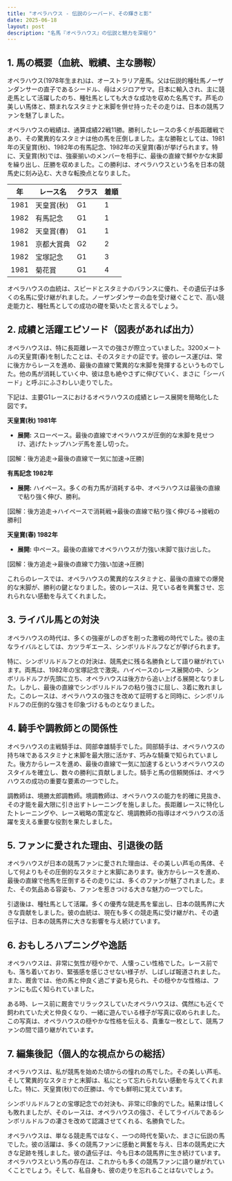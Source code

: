 ```yaml
---
title: "オペラハウス - 伝説のシーバード、その輝きと影"
date: 2025-06-18
layout: post
description: "名馬『オペラハウス』の伝説と魅力を深堀り"
---
```


## 1. 馬の概要（血統、戦績、主な勝鞍）

オペラハウス(1978年生まれ)は、オーストラリア産馬。父は伝説的種牡馬ノーザンダンサーの直子であるシードル、母はメジロアサマ。日本に輸入され、主に競走馬として活躍したのち、種牡馬としても大きな成功を収めた名馬です。芦毛の美しい馬体と、類まれなスタミナと末脚を併せ持ったその走りは、日本の競馬ファンを魅了しました。

オペラハウスの戦績は、通算成績22戦11勝。勝利したレースの多くが長距離戦であり、その驚異的なスタミナは他の馬を圧倒しました。主な勝鞍としては、1981年の天皇賞(秋)、1982年の有馬記念、1982年の天皇賞(春)が挙げられます。特に、天皇賞(秋)では、強豪揃いのメンバーを相手に、最後の直線で鮮やかな末脚を繰り出し、圧勝を収めました。この勝利は、オペラハウスという名を日本の競馬史に刻み込む、大きな転換点となりました。

| 年 | レース名              | クラス | 着順 |
|---|-----------------------|--------|-------|
| 1981 | 天皇賞(秋)            | G1    | 1     |
| 1982 | 有馬記念              | G1    | 1     |
| 1982 | 天皇賞(春)            | G1    | 1     |
| 1981 | 京都大賞典            | G2    | 2     |
| 1982 | 宝塚記念              | G1    | 3     |
| 1981 | 菊花賞              | G1    | 4     |


オペラハウスの血統は、スピードとスタミナのバランスに優れ、その遺伝子は多くの名馬に受け継がれました。ノーザンダンサーの血を受け継ぐことで、高い競走能力と、種牡馬としての成功の礎を築いたと言えるでしょう。


## 2. 成績と活躍エピソード（図表があれば出力）

オペラハウスは、特に長距離レースでの強さが際立っていました。3200メートルの天皇賞(春)を制したことは、そのスタミナの証です。彼のレース運びは、常に後方からレースを進め、最後の直線で驚異的な末脚を発揮するというものでした。他の馬が消耗していく中、彼は息も絶やさずに伸びていく、まさに「シーバード」と呼ぶにふさわしい走りでした。

下記は、主要G1レースにおけるオペラハウスの成績とレース展開を簡略化した図です。

**天皇賞(秋) 1981年**

* **展開:** スローペース。最後の直線でオペラハウスが圧倒的な末脚を見せつけ、逃げたトップハンデ馬を差し切った。

[図解：後方追走→最後の直線で一気に加速→圧勝]


**有馬記念 1982年**

* **展開:** ハイペース。多くの有力馬が消耗する中、オペラハウスは最後の直線で粘り強く伸び、勝利。

[図解：後方追走→ハイペースで消耗戦→最後の直線で粘り強く伸びる→接戦の勝利]


**天皇賞(春) 1982年**

* **展開:** 中ペース。最後の直線でオペラハウスが力強い末脚で抜け出した。

[図解：後方追走→最後の直線で力強い加速→圧勝]


これらのレースでは、オペラハウスの驚異的なスタミナと、最後の直線での爆発的な末脚が、勝利の鍵となりました。彼のレースは、見ている者を興奮させ、忘れられない感動を与えてくれました。


## 3. ライバル馬との対決

オペラハウスの時代は、多くの強豪がしのぎを削った激戦の時代でした。彼の主なライバルとしては、カツラギエース、シンボリルドルフなどが挙げられます。

特に、シンボリルドルフとの対決は、競馬史に残る名勝負として語り継がれています。両馬は、1982年の宝塚記念で激突。ハイペースのレース展開の中、シンボリルドルフが先頭に立ち、オペラハウスは後方から追い上げる展開となりました。しかし、最後の直線でシンボリルドルフの粘り強さに屈し、3着に敗れました。このレースは、オペラハウスの強さを改めて証明すると同時に、シンボリルドルフの圧倒的な強さを印象づけるものとなりました。


## 4. 騎手や調教師との関係性

オペラハウスの主戦騎手は、岡部幸雄騎手でした。岡部騎手は、オペラハウスの持ち味であるスタミナと末脚を最大限に活かす、巧みな騎乗で知られていました。後方からレースを進め、最後の直線で一気に加速するというオペラハウスのスタイルを確立し、数々の勝利に貢献しました。騎手と馬の信頼関係は、オペラハウスの成功の重要な要素の一つでした。

調教師は、境勝太郎調教師。境調教師は、オペラハウスの能力を的確に見抜き、その才能を最大限に引き出すトレーニングを施しました。長距離レースに特化したトレーニングや、レース戦略の策定など、境調教師の指導はオペラハウスの活躍を支える重要な役割を果たしました。


## 5. ファンに愛された理由、引退後の話

オペラハウスが日本の競馬ファンに愛された理由は、その美しい芦毛の馬体、そして何よりもその圧倒的なスタミナと末脚にあります。後方からレースを進め、最後の直線で他馬を圧倒するその走りには、多くのファンが魅了されました。また、その気品ある容姿も、ファンを惹きつける大きな魅力の一つでした。

引退後は、種牡馬として活躍。多くの優秀な競走馬を輩出し、日本の競馬界に大きな貢献をしました。彼の血統は、現在も多くの競走馬に受け継がれ、その遺伝子は、日本の競馬界に大きな影響を与え続けています。


## 6. おもしろハプニングや逸話

オペラハウスは、非常に気性が穏やかで、人懐っこい性格でした。レース前でも、落ち着いており、緊張感を感じさせない様子が、しばしば報道されました。また、厩舎では、他の馬と仲良く過ごす姿も見られ、その穏やかな性格は、ファンにも広く知られていました。

ある時、レース前に厩舎でリラックスしていたオペラハウスは、偶然にも近くで飼われていた犬と仲良くなり、一緒に遊んでいる様子が写真に収められました。この写真は、オペラハウスの穏やかな性格を伝える、貴重な一枚として、競馬ファンの間で語り継がれています。


## 7. 編集後記（個人的な視点からの総括）

オペラハウスは、私が競馬を始めた頃からの憧れの馬でした。その美しい芦毛、そして驚異的なスタミナと末脚は、私にとって忘れられない感動を与えてくれました。特に、天皇賞(秋)での圧勝は、今でも鮮明に覚えています。

シンボリルドルフとの宝塚記念での対決も、非常に印象的でした。結果は惜しくも敗れましたが、そのレースは、オペラハウスの強さ、そしてライバルであるシンボリルドルフの凄さを改めて認識させてくれる、名勝負でした。

オペラハウスは、単なる競走馬ではなく、一つの時代を築いた、まさに伝説の馬でした。彼の活躍は、多くの競馬ファンに感動と興奮を与え、日本の競馬史に大きな足跡を残しました。彼の遺伝子は、今も日本の競馬界に生き続けています。オペラハウスという馬の存在は、これからも多くの競馬ファンに語り継がれていくことでしょう。そして、私自身も、彼の走りを忘れることはないでしょう。
